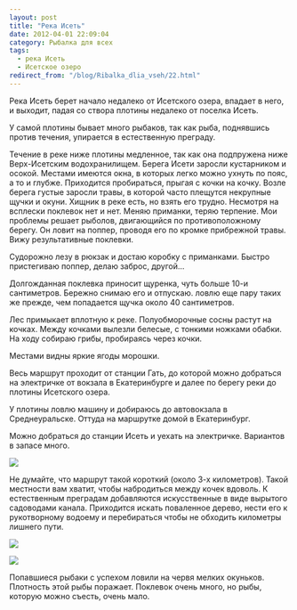 ```yaml
---
layout: post
title: "Река Исеть"
date: 2012-04-01 22:09:04
category: Рыбалка для всех
tags:
  - река Исеть
  - Исетское озеро
redirect_from: "/blog/Ribalka_dlia_vseh/22.html"
---
```

Река Исеть берет начало недалеко от Исетского озера, впадает в него, и
выходит, падая со створа плотины недалеко от поселка Исеть.

У самой плотины бывает много рыбаков, так как рыба, поднявшись против
течения, упирается в естественную преграду.

Течение в реке ниже плотины медленное, так как она подпружена ниже
Верх-Исетским водохранилищем. Берега Исети заросли кустарником и осокой.
Местами имеются окна, в которых легко можно ухнуть по пояс, а то и
глубже. Приходится пробираться, прыгая с кочки на кочку. Возле берега
густые заросли травы, в которой часто плещутся некрупные щучки и окуни.
Хищник в реке есть, но взять его трудно. Несмотря на всплески поклевок
нет и нет. Меняю приманки, теряю терпение. Мои проблемы решает рыболов,
двигающийся по противоположному берегу. Он ловит на поппер, проводя его
по кромке прибрежной травы. Вижу результативные поклевки.

Судорожно лезу в рюкзак и достаю коробку с приманками. Быстро
пристегиваю поппер, делаю заброс, другой…

Долгожданная поклевка приносит щуренка, чуть больше 10-и сантиметров.
Бережно снимаю его и отпускаю. ловлю еще пару таких же прежде, чем
попадается щучка около 40 сантиметров.

Лес примыкает вплотную к реке. Полуобморочные сосны растут на кочках.
Между кочками вылезли белесые, с тонкими ножками обабки. На ходу собираю
грибы, пробираясь через кочки.

Местами видны яркие ягоды морошки.

Весь маршрут проходит от станции Гать, до которой можно добраться на
электричке от вокзала в Екатеринбурге и далее по берегу реки до плотины
Исетского озера.

У плотины ловлю машину и добираюсь до автовокзала в Среднеуральске.
Оттуда на маршрутке домой в Екатеринбург.

Можно добраться до станции Исеть и уехать на электричке. Вариантов в
запасе много.

![](http://fishingguru.ru/uploads/images/00/00/01/2012/04/01/39108b.jpg)

Не думайте, что маршрут такой короткий (около 3-х километров). Такой
местности вам хватит, чтобы набродиться между кочек вдоволь. К
естественным преградам добавляются искусственные в виде вырытого
садоводами канала. Приходится искать поваленное дерево, нести его к
рукотворному водоему и перебираться чтобы не обходить километры лишнего
пути.

![](http://fishingguru.ru/uploads/images/00/00/01/2012/04/01/c5d6f8.jpg)

![](http://fishingguru.ru/uploads/images/00/00/01/2012/04/01/d693f6.jpg)

Попавшиеся рыбаки с успехом ловили на червя мелких окуньков. Плотность
этой рыбы поражает. Поклевок очень много, но рыбы, которую можно съесть,
очень мало.
